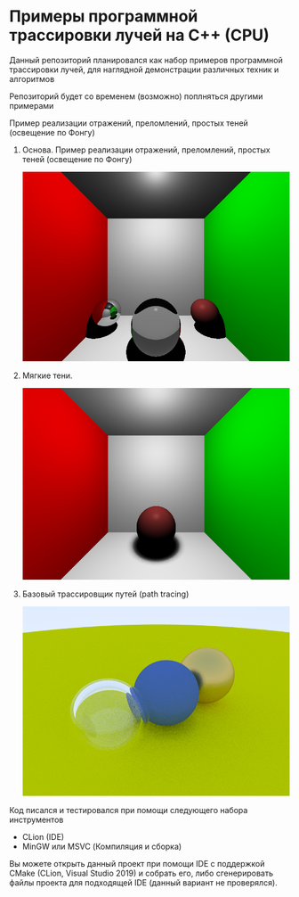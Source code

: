 # Примеры программной трассировки лучей на C++ (CPU)
Данный репозиторий планировался как набор примеров программной трассировки лучей, для наглядной демонстрации различных техник и алгоритмов

Репозиторий будет со временем (возможно) поплняться другими примерами

Пример реализации отражений, преломлений, простых теней (освещение по Фонгу)

1) Основа. Пример реализации отражений, преломлений, простых теней (освещение по Фонгу)

   ![изображение](README_files/basic.png)
   
2) Мягкие тени.

   ![изображение](README_files/soft_swadows.png)
   
3) Базовый трассировщик путей (path tracing)

   ![изображение](README_files/basic_path_tracing.png)

Код писался и тестировался при помощи следующего набора инструментов
 - CLion (IDE)
 - MinGW или MSVC (Компиляция и сборка)

Вы можете открыть данный проект при помощи IDE с поддержкой CMake (CLion, Visual Studio 2019) и собрать его, 
либо сгенерировать файлы проекта для подходящей IDE (данный вариант не проверялся).




